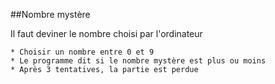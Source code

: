 ##Nombre mystère

Il faut deviner le nombre choisi par l'ordinateur

    * Choisir un nombre entre 0 et 9
    * Le programme dit si le nombre mystère est plus ou moins
    * Après 3 tentatives, la partie est perdue
